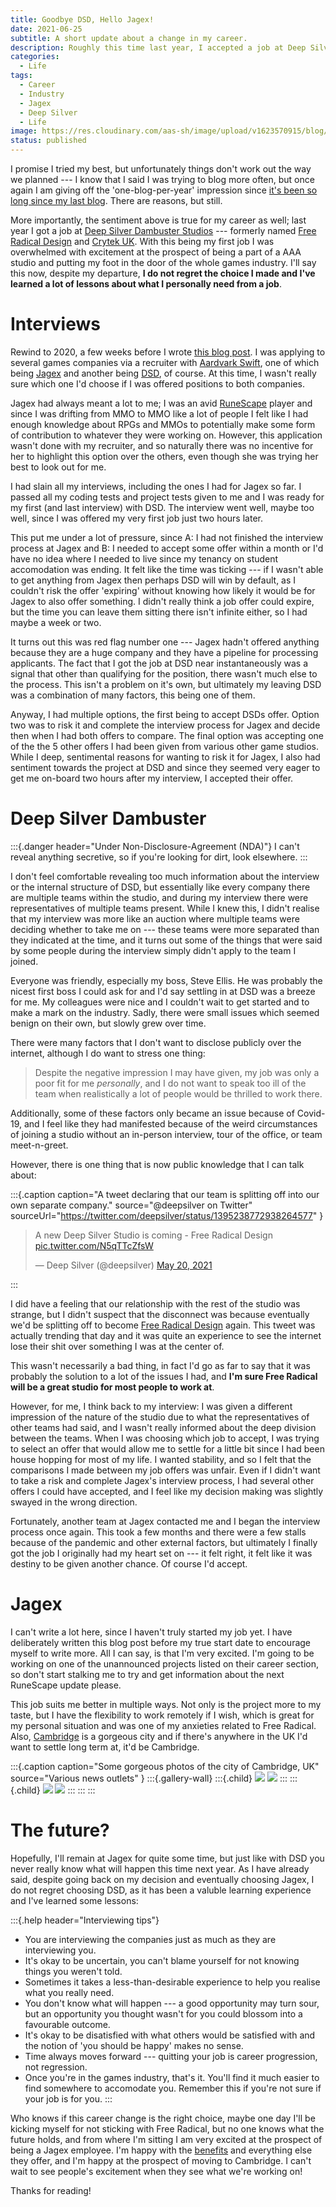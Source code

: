 ```yaml
---
title: Goodbye DSD, Hello Jagex!
date: 2021-06-25
subtitle: A short update about a change in my career.
description: Roughly this time last year, I accepted a job at Deep Silver Dambuster Studios, but unfortunately it wasn't a great fit for me. I'm now pleased to announce that I managed to get a job at Jagex!
categories: 
  - Life
tags: 
  - Career
  - Industry
  - Jagex
  - Deep Silver
  - Life
image: https://res.cloudinary.com/aas-sh/image/upload/v1623570915/blog/2021/06/2021-06-13T08_54_23_424914738_01_00_un9zli.png
status: published
---
```


I promise I tried my best, but unfortunately things don't work out the way we planned --- I know that I said I was trying to blog more often, but once again I am giving off the 'one-blog-per-year' impression since [it's been so long since my last blog](/blog/no-longer-a-student). There are reasons, but still.

More importantly, the sentiment above is true for my career as well; last year I got a job at [Deep Silver Dambuster Studios](https://www.dsdambuster.com/) --- formerly named [Free Radical Design](https://www.dsdambuster.com/studio) and [Crytek UK](https://www.dsdambuster.com/studio). With this being my first job I was overwhelmed with excitement at the prospect of being a part of a AAA studio and putting my foot in the door of the whole games industry. I'll say this now, despite my departure, **I do not regret the choice I made and I've learned a lot of lessons about what I personally need from a job**.

# Interviews

Rewind to 2020, a few weeks before I wrote [this blog post](/blog/no-longer-a-student/). I was applying to several games companies via a recruiter with [Aardvark Swift](https://aswift.com/), one of which being [Jagex](https://www.jagex.com/) and another being [DSD](https://www.dsdambuster.com/), of course. At this time, I wasn't really sure which one I'd choose if I was offered positions to both companies.

Jagex had always meant a lot to me; I was an avid [RuneScape](https://www.runescape.com/) player and since I was drifting from MMO to MMO like a lot of people I felt like I had enough knowledge about RPGs and MMOs to potentially make some form of contribution to whatever they were working on. However, this application wasn't done with my recruiter, and so naturally there was no incentive for her to highlight this option over the others, even though she was trying her best to look out for me.

I had slain all my interviews, including the ones I had for Jagex so far. I passed all my coding tests and project tests given to me and I was ready for my first (and last interview) with DSD. The interview went well, maybe too well, since I was offered my very first job just two hours later.

This put me under a lot of pressure, since A: I had not finished the interview process at Jagex and B: I needed to accept some offer within a month or I'd have no idea where I needed to live since my tenancy on student accomodation was ending. It felt like the time was ticking --- if I wasn't able to get anything from Jagex then perhaps DSD will win by default, as I couldn't risk the offer 'expiring' without knowing how likely it would be for Jagex to also offer something. I didn't really think a job offer could expire, but the time you can leave them sitting there isn't infinite either, so I had maybe a week or two.

It turns out this was red flag number one --- Jagex hadn't offered anything because they are a huge company and they have a pipeline for processing applicants. The fact that I got the job at DSD near instantaneously was a signal that other than qualifying for the position, there wasn't much else to the process. This isn't a problem on it's own, but ultimately my leaving DSD was a combination of many factors, this being one of them.

Anyway, I had multiple options, the first being to accept DSDs offer. Option two was to risk it and complete the interview process for Jagex and decide then when I had both offers to compare. The final option was accepting one of the the 5 other offers I had been given from various other game studios. While I deep, sentimental reasons for wanting to risk it for Jagex, I also had sentiment towards the project at DSD and since they seemed very eager to get me on-board two hours after my interview, I accepted their offer.

# Deep Silver Dambuster

:::{.danger header="Under Non-Disclosure-Agreement (NDA)"}
I can't reveal anything secretive, so if you're looking for dirt, look elsewhere.
:::

I don't feel comfortable revealing too much information about the interview or the internal structure of DSD, but essentially like every company there are multiple teams within the studio, and during my interview there were representatives of multiple teams present. While I knew this, I didn't realise that my interview was more like an auction where multiple teams were deciding whether to take me on --- these teams were more separated than they indicated at the time, and it turns out some of the things that were said by some people during the interview simply didn't apply to the team I joined.

Everyone was friendly, especially my boss, Steve Ellis. He was probably the nicest first boss I could ask for and I'd say settling in at DSD was a breeze for me. My colleagues were nice and I couldn't wait to get started and to make a mark on the industry. Sadly, there were small issues which seemed benign on their own, but slowly grew over time.

There were many factors that I don't want to disclose publicly over the internet, although I do want to stress one thing:

> Despite the negative impression I may have given, my job was only a poor fit for me *personally*, and I do not want to speak too ill of the team when realistically a lot of people would be thrilled to work there.

Additionally, some of these factors only became an issue because of Covid-19, and I feel like they had manifested because of the weird circumstances of joining a studio without an in-person interview, tour of the office, or team meet-n-greet. 

However, there is one thing that is now public knowledge that I can talk about:

:::{.caption
  caption="A tweet declaring that our team is splitting off into our own separate company."
  source="@deepsilver on Twitter"
  sourceUrl="https://twitter.com/deepsilver/status/1395238772938264577"
}
<blockquote class="twitter-tweet"><p lang="en" dir="ltr">A new Deep Silver Studio is coming - Free Radical Design <a href="https://t.co/N5qTTcZfsW">pic.twitter.com/N5qTTcZfsW</a></p>&mdash; Deep Silver (@deepsilver) <a href="https://twitter.com/deepsilver/status/1395238772938264577?ref_src=twsrc%5Etfw">May 20, 2021</a></blockquote> <script async src="https://platform.twitter.com/widgets.js" charset="utf-8"></script>
:::

I did have a feeling that our relationship with the rest of the studio was strange, but I didn't suspect that the disconnect was because eventually we'd be splitting off to become [Free Radical Design](https://en.wikipedia.org/wiki/Free_Radical_Design) again. This tweet was actually trending that day and it was quite an experience to see the internet lose their shit over something I was at the center of.

This wasn't necessarily a bad thing, in fact I'd go as far to say that it was probably the solution to a lot of the issues I had, and **I'm sure Free Radical will be a great studio for most people to work at**.

However, for me, I think back to my interview: I was given a different impression of the nature of the studio due to what the representatives of other teams had said, and I wasn't really informed about the deep division between the teams. When I was choosing which job to accept, I was trying to select an offer that would allow me to settle for a little bit since I had been house hopping for most of my life. I wanted stability, and so I felt that the comparisons I made between my job offers was unfair. Even if I didn't want to take a risk and complete Jagex's interview process, I had several other offers I could have accepted, and I feel like my decision making was slightly swayed in the wrong direction.

Fortunately, another team at Jagex contacted me and I began the interview process once again. This took a few months and there were a few stalls because of the pandemic and other external factors, but ultimately I finally got the job I originally had my heart set on --- it felt right, it felt like it was destiny to be given another chance. Of course I'd accept.

# Jagex

I can't write a lot here, since I haven't truly started my job yet. I have deliberately written this blog post before my true start date to encourage myself to write more. All I can say, is that I'm very excited. I'm going to be working on one of the unannounced projects listed on their career section, so don't start stalking me to try and get information about the next RuneScape update please.

This job suits me better in multiple ways. Not only is the project more to my taste, but I have the flexibility to work remotely if I wish, which is great for my personal situation and was one of my anxieties related to Free Radical. Also, [Cambridge](https://www.visitcambridge.org/) is a gorgeous city and if there's anywhere in the UK I'd want to settle long term at, it'd be Cambridge.

:::{.caption
  caption="Some gorgeous photos of the city of Cambridge, UK"
  source="Various news outlets"
}
:::{.gallery-wall}
:::{.child}
![](https://res.cloudinary.com/aas-sh/image/upload/v1623576431/blog/2021/06/cambridge-1.png)
![](https://res.cloudinary.com/aas-sh/image/upload/v1623576431/blog/2021/06/cambridge-4.png)
:::
:::{.child}
![](https://res.cloudinary.com/aas-sh/image/upload/v1623576431/blog/2021/06/cambridge-2.png)
![](https://res.cloudinary.com/aas-sh/image/upload/v1623576431/blog/2021/06/cambridge-3.png)
:::
:::
:::

# The future?

Hopefully, I'll remain at Jagex for quite some time, but just like with DSD you never really know what will happen this time next year. As I have already said, despite going back on my decision and eventually choosing Jagex, I do not regret choosing DSD, as it has been a valuble learning experience and I've learned some lessons:

:::{.help header="Interviewing tips"}
* You are interviewing the companies just as much as they are interviewing you.
* It's okay to be uncertain, you can't blame yourself for not knowing things you weren't told.
* Sometimes it takes a less-than-desirable experience to help you realise what you really need.
* You don't know what will happen --- a good opportunity may turn sour, but an opportunity you thought wasn't for you could blossom into a favourable outcome.
* It's okay to be disatisfied with what others would be satisfied with and the notion of 'you should be happy' makes no sense.
* Time always moves forward --- quitting your job is career progression, not regression.
* Once you're in the games industry, that's it. You'll find it much easier to find somewhere to accomodate you. Remember this if you're not sure if your job is for you.
:::

Who knows if this career change is the right choice, maybe one day I'll be kicking myself for not sticking with Free Radical, but no one knows what the future holds, and from where I'm sitting I am very excited at the prospect of being a Jagex employee. I'm happy with the [benefits](https://www.jagex.com/en-GB/careers) and everything else they offer, and I'm happy at the prospect of moving to Cambridge. I can't wait to see people's excitement when they see what we're working on!

Thanks for reading!
